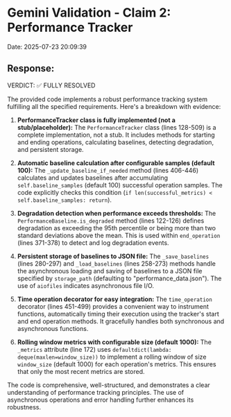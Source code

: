 # Gemini Validation - Claim 2: Performance Tracker

Date: 2025-07-23 20:09:39

## Response:

VERDICT: ✅ FULLY RESOLVED

The provided code implements a robust performance tracking system fulfilling all the specified requirements.  Here's a breakdown with evidence:

1. **PerformanceTracker class is fully implemented (not a stub/placeholder):** The `PerformanceTracker` class (lines 128-509) is a complete implementation, not a stub. It includes methods for starting and ending operations, calculating baselines, detecting degradation, and persistent storage.

2. **Automatic baseline calculation after configurable samples (default 100):** The `_update_baseline_if_needed` method (lines 406-446) calculates and updates baselines after accumulating `self.baseline_samples` (default 100) successful operation samples.  The code explicitly checks this condition (`if len(successful_metrics) < self.baseline_samples: return`).

3. **Degradation detection when performance exceeds thresholds:** The `PerformanceBaseline.is_degraded` method (lines 122-126) defines degradation as exceeding the 95th percentile or being more than two standard deviations above the mean.  This is used within `end_operation` (lines 371-378) to detect and log degradation events.

4. **Persistent storage of baselines to JSON file:** The `_save_baselines` (lines 280-297) and `_load_baselines` (lines 258-273) methods handle the asynchronous loading and saving of baselines to a JSON file specified by `storage_path` (defaulting to "performance_data.json").  The use of `aiofiles` indicates asynchronous file I/O.

5. **Time operation decorator for easy integration:** The `time_operation` decorator (lines 451-499) provides a convenient way to instrument functions, automatically timing their execution using the tracker's start and end operation methods. It gracefully handles both synchronous and asynchronous functions.

6. **Rolling window metrics with configurable size (default 1000):**  The `_metrics` attribute (line 172) uses `defaultdict(lambda: deque(maxlen=window_size))` to implement a rolling window of size `window_size` (default 1000) for each operation's metrics. This ensures that only the most recent metrics are stored.


The code is comprehensive, well-structured, and demonstrates a clear understanding of performance tracking principles. The use of asynchronous operations and error handling further enhances its robustness.
